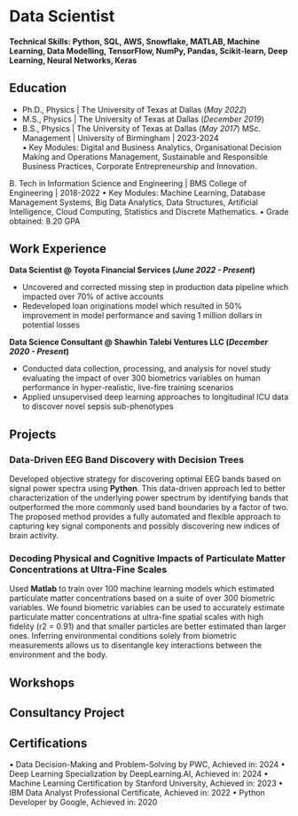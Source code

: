 # Data Scientist

#### Technical Skills: Python, SQL, AWS, Snowflake, MATLAB, Machine Learning, Data Modelling, TensorFlow, NumPy, Pandas, Scikit-learn, Deep Learning, Neural Networks, Keras

## Education
- Ph.D., Physics | The University of Texas at Dallas (_May 2022_)								       		
- M.S., Physics	| The University of Texas at Dallas (_December 2019_)	 			        		
- B.S., Physics | The University of Texas at Dallas (_May 2017_)
MSc. Management | University of Birmingham | 2023-2024 	 	 	 	 	 	                     
•	Key Modules: Digital and Business Analytics, Organisational Decision Making and Operations Management, Sustainable and Responsible Business Practices, Corporate Entrepreneurship and Innovation.

B. Tech in Information Science and Engineering | BMS College of Engineering | 2018-2022 
•	Key Modules: Machine Learning, Database Management Systems, Big Data Analytics, Data Structures, Artificial Intelligence, Cloud Computing, Statistics and Discrete Mathematics.
•	Grade obtained: 8.20 GPA

## Work Experience
**Data Scientist @ Toyota Financial Services (_June 2022 - Present_)**
- Uncovered and corrected missing step in production data pipeline which impacted over 70% of active accounts
- Redeveloped loan originations model which resulted in 50% improvement in model performance and saving 1 million dollars in potential losses

**Data Science Consultant @ Shawhin Talebi Ventures LLC (_December 2020 - Present_)**
- Conducted data collection, processing, and analysis for novel study evaluating the impact of over 300 biometrics variables on human performance in hyper-realistic, live-fire training scenarios
- Applied unsupervised deep learning approaches to longitudinal ICU data to discover novel sepsis sub-phenotypes

## Projects
### Data-Driven EEG Band Discovery with Decision Trees

Developed objective strategy for discovering optimal EEG bands based on signal power spectra using **Python**. This data-driven approach led to better characterization of the underlying power spectrum by identifying bands that outperformed the more commonly used band boundaries by a factor of two. The proposed method provides a fully automated and flexible approach to capturing key signal components and possibly discovering new indices of brain activity.



### Decoding Physical and Cognitive Impacts of Particulate Matter Concentrations at Ultra-Fine Scales


Used **Matlab** to train over 100 machine learning models which estimated particulate matter concentrations based on a suite of over 300 biometric variables. We found biometric variables can be used to accurately estimate particulate matter concentrations at ultra-fine spatial scales with high fidelity (r2 = 0.91) and that smaller particles are better estimated than larger ones. Inferring environmental conditions solely from biometric measurements allows us to disentangle key interactions between the environment and the body.



## Workshops


## Consultancy Project


## Certifications

•	Data Decision-Making and Problem-Solving by PWC, Achieved in: 2024
•	Deep Learning Specialization by DeepLearning.AI, Achieved in: 2024
•	Machine Learning Certification by Stanford University, Achieved in: 2023
•	IBM Data Analyst Professional Certificate, Achieved in: 2022
•	Python Developer by Google, Achieved in: 2020

